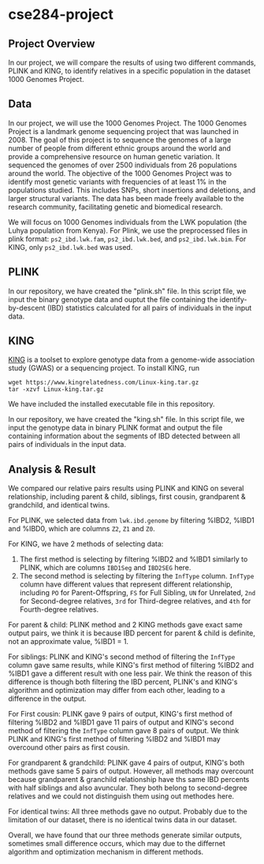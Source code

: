 # cse284-project

## Project Overview

In our project, we will compare the results of using two different commands, PLINK and KING, to identify relatives in a specific population in the dataset 1000 Genomes Project.

## Data

In our project, we will use the 1000 Genomes Project. The 1000 Genomes Project is a landmark genome sequencing project that was launched in 2008. The goal of this project is to sequence the genomes of a large number of people from different ethnic groups around the world and provide a comprehensive resource on human genetic variation. It sequenced the genomes of over 2500 individuals from 26 populations around the world. The objective of the 1000 Genomes Project was to identify most genetic variants with frequencies of at least 1% in the populations studied. This includes SNPs, short insertions and deletions, and larger structural variants. The data has been made freely available to the research community, facilitating genetic and biomedical research.

We will focus on 1000 Genomes individuals from the LWK population (the Luhya population from Kenya). For Plink, we use the preprocessed files in plink format: `ps2_ibd.lwk.fam`, `ps2_ibd.lwk.bed`, and `ps2_ibd.lwk.bim`. For KING, only `ps2_ibd.lwk.bed` was used.

## PLINK

In our repository, we have created the "plink.sh" file. In this script file, we input the binary genotype data and ouptut the file containing the identify-by-descent (IBD) statistics calculated for all pairs of individuals in the input data.

## KING

[KING](https://www.kingrelatedness.com/manual.shtml) is a toolset to explore genotype data from a genome-wide association study (GWAS) or a sequencing project. To install KING, run

```
wget https://www.kingrelatedness.com/Linux-king.tar.gz
tar -xzvf Linux-king.tar.gz
```

We have included the installed executable file in this repository.

In our repository, we have created the "king.sh" file. In this script file, we input the genotype data in binary PLINK format and output the file containing information about the segments of IBD detected between all pairs of individuals in the input data.

## Analysis & Result

We compared our relative pairs results using PLINK and KING on several relationship, including parent & child, siblings, first cousin, grandparent & grandchild, and identical twins.

For PLINK, we selected data from `lwk.ibd.genome` by filtering %IBD2, %IBD1 and %IBD0, which are columns `Z2`, `Z1` and `Z0`.

For KING, we have 2 methods of selecting data:

1. The first method is selecting by filtering %IBD2 and %IBD1 similarly to PLINK, which are columns `IBD1Seg` and `IBD2SEG` here.
2. The second method is selecting by filtering the `InfType` column. `InfType` column have different values that represent different relationship, including `PO` for Parent-Offspring, `FS` for Full Sibling, `UN` for Unrelated, `2nd` for Second-degree relatives, `3rd` for Third-degree relatives, and `4th` for Fourth-degree relatives.

For parent & child:
PLINK method and 2 KING methods gave exact same output pairs, we think it is because IBD percent for parent & child is definite, not an approximate value, %IBD1 = 1.

For siblings:
PLINK and KING's second method of filtering the `InfType` column gave same results, while KING's first method of filtering %IBD2 and %IBD1 gave a different result with one less pair. We think the reason of this difference is though both filtering the IBD percent, PLINK's and KING's algorithm and optimization may differ from each other, leading to a difference in the output.

For First cousin:
PLINK gave 9 pairs of output, KING's first method of filtering %IBD2 and %IBD1 gave 11 pairs of output and KING's second method of filtering the `InfType` column gave 8 pairs of output. We think PLINK and KING's first method of filtering %IBD2 and %IBD1 may overcound other pairs as first cousin.

For grandparent & grandchild:
PLINK gave 4 pairs of output, KING's both methods gave same 5 pairs of output. However, all methods may overcount because grandparent & granchild relationship have ths same IBD percents with half siblings and also avuncular. They both belong to second-degree relatives and we could not distinguish them using out methodes here.

For identical twins:
All three methods gave no output. Probably due to the limitation of our dataset, there is no identical twins data in our dataset.

Overall, we have found that our three methods generate similar outputs, sometimes small difference occurs, which may due to the differnet algorithm and optimization mechanism in different methods.
